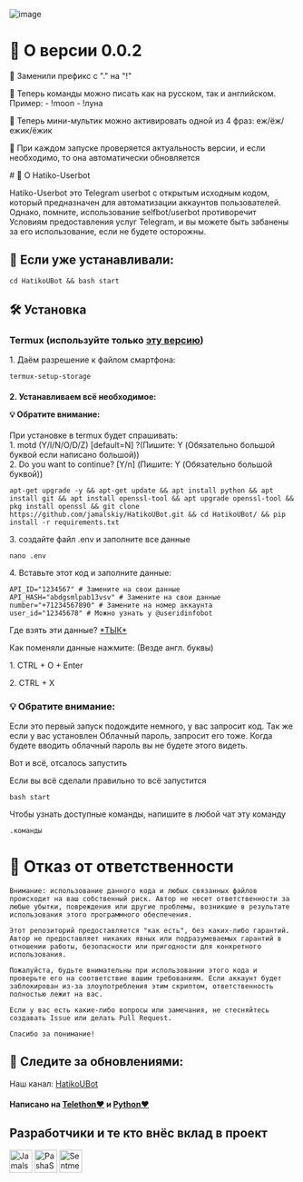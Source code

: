 ![image](https://imgs.search.brave.com/WOEUCj_FFTNSPDWEqBzYrcFxlLjblm3vj1_MogZlLWo/rs:fit:860:0:0/g:ce/aHR0cHM6Ly93aGVy/ZWRvZXN0aGVhbmlt/ZWxlYXZlb2ZmLmNv/bS93cC1jb250ZW50/L3VwbG9hZHMvMjAy/My8xMi9hLWdpcmwt/YW5kLWhlci1ndWFy/ZC1kb2ctYW5pbWUu/anBn)

# 🚀 О версии 0.0.2

<p>🔹 Заменили префикс с "." на "!"</br></p>
<p>🔹 Теперь команды можно писать как на русском, так и английском. Пример: - !moon - !луна</br></p>
<p>🔹 Теперь мини-мультик можно активировать одной из 4 фраз: еж/ёж/ежик/ёжик </p>
<p>🔹 При каждом запуске проверяется актуальность версии, и если необходимо, то она автоматически обновляется</p>
# 🤖 О Hatiko-Userbot

Hatiko-Userbot это Telegram userbot с открытым исходным кодом, который предназначен для автоматизации аккаунтов пользователей. Однако, помните, использование selfbot/userbot противоречит Условиям предоставления услуг Telegram, и вы можете быть забанены за его использование, если не будете осторожны.

## 📌 Если уже устанавливали:
<pre><code>cd HatikoUBot && bash start</code></pre>

## 🛠️ Установка

### Termux (используйте только [эту версию](https://www.google.com/url?sa=t&source=web&rct=j&opi=89978449&url=https://github.com/termux/termux-app/releases/download/v0.118.0/termux-app_v0.118.0%2Bgithub-debug_arm64-v8a.apk&ved=2ahUKEwjYuqHK1OiEAxUVAhAIHTsOASEQFnoECA8QAQ&usg=AOvVaw32pfVX2vAJMkK9hWOXzM2E))

<p>1. Даём разрешение к файлом смартфона:</p>
<pre><code>termux-setup-storage</code></pre>
<h4><p>2. Устанавливаем всё необходимое:</p>💡 Обратите внимание:</h4>

<p>При установке в termux будет спрашивать: </br>1. motd (Y/I/N/O/D/Z) [default=N] ?(Пишите: Y (Обязательно большой буквой если написано большой))</br>2. Do you want to continue? [Y/n] (Пишите: Y (Обязательно большой буквой))</p>
<pre><code>apt-get upgrade -y && apt-get update && apt install python && apt install git && apt install openssl-tool && apt upgrade openssl-tool && pkg install openssl && git clone https://github.com/jamalskiy/HatikoUBot.git && cd HatikoUBot/ && pip install -r requirements.txt
</code></pre>


<p>3. создайте файл .env и заполните все данные</p>

<pre><code>nano .env
</code></pre>

<p>4. Вставьте этот код и заполните данные:</p>

```
API_ID="1234567" # Замените на свои данные
API_HASH="abdgsmlpab13vsv" # Замените на свои данные
number="+71234567890" # Замените на номер аккаунта
user_id="12345678" # Можно узнать у @useridinfobot
```
<p>Где взять эти данные? <a href='https://tlgrm.ru/docs/api/obtaining_api_id'>*ТЫК*</a></p>

<p>Как поменяли данные нажмите: (Везде англ. буквы)</p>
<p>1. CTRL + O + Enter</p>
<p>2. CTRL + X</p>

<h3>💡 Обратите внимание:</h3>

<p>Если это первый запуск подождите немного, у вас запросит код. Так же если у вас установлен Облачный пароль, запросит его тоже. Когда будете вводить облачный пароль вы не будете этого видеть.</p>

<p>Вот и всё, отсалось запустить</p>
<p>Если вы всё сделали правильно то всё запустится</p>
<pre><code>bash start
</code></pre>
<p>Чтобы узнать доступные команды, напишите в любой чат эту команду</p>
<pre><code>.команды
</code></pre>

# 🚫 Отказ от ответственности
```
Внимание: использование данного кода и любых связанных файлов происходит на ваш собственный риск. Автор не несет ответственности за любые убытки, повреждения или другие проблемы, возникшие в результате использования этого программного обеспечения.

Этот репозиторий предоставляется "как есть", без каких-либо гарантий. Автор не предоставляет никаких явных или подразумеваемых гарантий в отношении работы, безопасности или пригодности для конкретного использования.

Пожалуйста, будьте внимательны при использовании этого кода и проверьте его на соответствие вашим требованиям. Если аккаунт будет заблокирован из-за злоупотребления этим скриптом, ответственность полностью лежит на вас.

Если у вас есть какие-либо вопросы или замечания, не стесняйтесь создавать Issue или делать Pull Request.

Спасибо за понимание!
```

<h2>🔄 Следите за обновлениями:</h2>
<p>Наш канал: <a href='https://t.me/HatikoUserBot'>HatikoUBot</a></p>

<h4>Написано на <a href='https://github.com/LonamiWebs/Telethon'>Telethon❤️</a> и <a href='https://github.com/python'>Python❤️</a></h4>

## Разработчики и те кто внёс вклад в проект

<a href="https://github.com/jamalskiy"><img src="https://avatars.githubusercontent.com/u/155892199?v=4" alt="Jamalskiy" width="40" height="40"></a>
<a href="https://github.com/PashaSalt"><img src="https://avatars.githubusercontent.com/u/162937401?v=4" alt="PashaSalt" width="40" height="40"></a>
<a href="https://github.com/Sentmen767"><img src="https://avatars.githubusercontent.com/u/162962885?v=4" alt="Sentmen767" width="40" height="40"></a>

